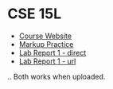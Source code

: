# **CSE 15L**
* [Course Website](https://ucsd-cse15l-f22.github.io)
* [Markup Practice](https://github.com/shkimsito/cse15l-lab-reports/edit/main/main.md)
* [Lab Report 1 - direct](lab-report-1-week-0.html)
* [Lab Report 1 - url](https://shkimsito.github.io/cse15l-lab-reports/lab-report-1-week-0.html)

.. Both works when uploaded.
